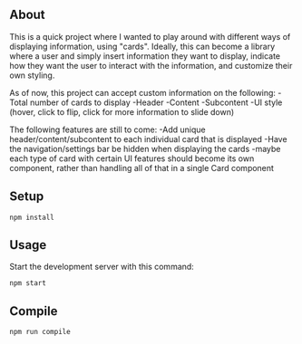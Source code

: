About
---
This is a quick project where I wanted to play around with different ways of displaying information, using "cards".
Ideally, this can become a library where a user and simply insert information they want to display, indicate how
they want the user to interact with the information, and customize their own styling.

As of now, this project can accept custom information on the following:
-Total number of cards to display
-Header
-Content
-Subcontent
-UI style (hover, click to flip, click for more information to slide down)

The following features are still to come:
-Add unique header/content/subcontent to each individual card that is displayed
-Have the navigation/settings bar be hidden when displaying the cards
-maybe each type of card with certain UI features should become its own component, rather than handling
 all of that in a single Card component



Setup
---

```
npm install
```

Usage
---

Start the development server with this command:

```
npm start
```

Compile
---

```
npm run compile
```